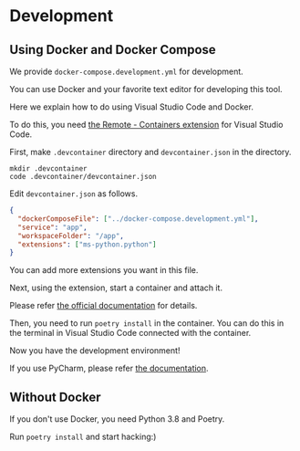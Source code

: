 # Development

## Using Docker and Docker Compose

We provide `docker-compose.development.yml` for development.

You can use Docker and your favorite text editor for developing this tool.

Here we explain how to do using Visual Studio Code and Docker.

To do this, you need [the Remote - Containers extension](https://marketplace.visualstudio.com/items?itemName=ms-vscode-remote.remote-containers) for Visual Studio Code.

First, make `.devcontainer` directory and `devcontainer.json` in the directory.

```
mkdir .devcontainer
code .devcontainer/devcontainer.json
```

Edit `devcontainer.json` as follows.

```json
{
  "dockerComposeFile": ["../docker-compose.development.yml"],
  "service": "app",
  "workspaceFolder": "/app",
  "extensions": ["ms-python.python"]
}
```

You can add more extensions you want in this file.

Next, using the extension, start a container and attach it.

Please refer [the official documentation](https://code.visualstudio.com/docs/remote/containers) for details.

Then, you need to run `poetry install` in the container. You can do this in the terminal in Visual Studio Code connected with the container.

Now you have the development environment!

If you use PyCharm, please refer [the documentation](https://pleiades.io/help/pycharm/using-docker-compose-as-a-remote-interpreter.html).

## Without Docker

If you don't use Docker, you need Python 3.8 and Poetry.

Run `poetry install` and start hacking:)
